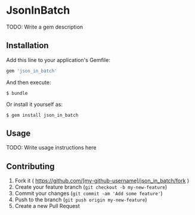 # JsonInBatch

TODO: Write a gem description

## Installation

Add this line to your application's Gemfile:

```ruby
gem 'json_in_batch'
```

And then execute:

    $ bundle

Or install it yourself as:

    $ gem install json_in_batch

## Usage

TODO: Write usage instructions here

## Contributing

1. Fork it ( https://github.com/[my-github-username]/json_in_batch/fork )
2. Create your feature branch (`git checkout -b my-new-feature`)
3. Commit your changes (`git commit -am 'Add some feature'`)
4. Push to the branch (`git push origin my-new-feature`)
5. Create a new Pull Request
